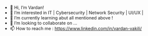 - 👋 Hi, I’m Vardan!
- 👀 I’m interested in IT | Cybersecurity | Network Security | UI/UX | 
- 🌱 I’m currently learning abut all  mentioned above ! 
- 💞️ I’m looking to collaborate on ...
- 📫 How to reach me : https://www.linkedin.com/in/vardan-vakili/

<!---
iVardan/iVardan is a ✨ special ✨ repository because its `README.md` (this file) appears on your GitHub profile.
You can click the Preview link to take a look at your changes.
--->
